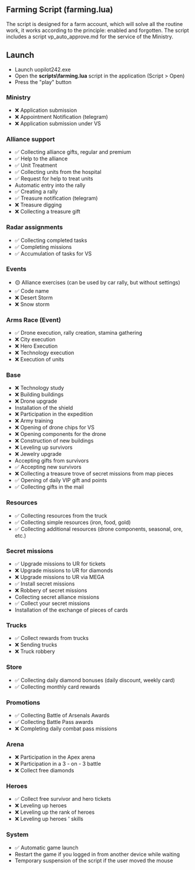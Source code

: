 ## Farming Script (farming.lua)

The script is designed for a farm account, which will solve all the routine work, it works according to the principle: enabled and forgotten. The script includes a script vp_auto_approve.md for the service of the Ministry.

## Launch
- Launch uopilot242.exe
- Open the **scripts\farming.lua** script in the application (Script > Open)
- Press the "play" button

### Ministry
- ❌ Application submission
- ❌ Appointment Notification (telegram)
- ❌ Application submission under VS

### Alliance support
- ✅ Collecting alliance gifts, regular and premium
- ✅ Help to the alliance
- ✅ Unit Treatment
- ✅ Collecting units from the hospital
- ✅ Request for help to treat units
- Automatic entry into the rally
- ✅ Creating a rally
- ✅ Treasure notification (telegram)
- ❌ Treasure digging
- ❌ Collecting a treasure gift

### Radar assignments
- ✅ Collecting completed tasks
- ✅ Completing missions
- ✅ Accumulation of tasks for VS

### Events
- 🟡 Alliance exercises (can be used by car rally, but without settings)
- ✅ Code name
- ❌ Desert Storm
- ❌ Snow storm

### Arms Race (Event)
- ✅ Drone execution, rally creation, stamina gathering
- ❌ City execution
- ❌ Hero Execution
- ❌ Technology execution
- ❌ Execution of units

### Base
- ❌ Technology study
- ❌ Building buildings
- ❌ Drone upgrade
- Installation of the shield
- ❌ Participation in the expedition
- ❌ Army training
- ❌ Opening of drone chips for VS
- ❌ Opening components for the drone
- ❌ Construction of new buildings
- ❌ Leveling up survivors
- ❌ Jewelry upgrade
- Accepting gifts from survivors
- ✅ Accepting new survivors
- ❌ Collecting a treasure trove of secret missions from map pieces
- ✅ Opening of daily VIP gift and points
- ✅ Collecting gifts in the mail

### Resources
- ✅ Collecting resources from the truck
- ✅ Collecting simple resources (iron, food, gold)
- ✅ Collecting additional resources (drone components, seasonal, ore, etc.)

### Secret missions
- ✅ Upgrade missions to UR for tickets
- ❌ Upgrade missions to UR for diamonds
- ❌ Upgrade missions to UR via MEGA
- ✅ Install secret missions
- ❌ Robbery of secret missions
- Collecting secret alliance missions
- ✅ Collect your secret missions
- Installation of the exchange of pieces of cards

### Trucks
- ✅ Collect rewards from trucks
- ❌ Sending trucks
- ❌ Truck robbery

### Store
- ✅ Collecting daily diamond bonuses (daily discount, weekly card)
- ✅ Collecting monthly card rewards

### Promotions
- ✅ Collecting Battle of Arsenals Awards
- ✅ Collecting Battle Pass awards
- ❌ Completing daily combat pass missions

### Arena
- ❌ Participation in the Apex arena
- ❌ Participation in a 3 - on - 3 battle
- ❌ Collect free diamonds

### Heroes
- ✅ Collect free survivor and hero tickets
- ❌ Leveling up heroes
- ❌ Leveling up the rank of heroes
- ❌ Leveling up heroes ' skills

### System
- ✅ Automatic game launch
- Restart the game if you logged in from another device while waiting
- Temporary suspension of the script if the user moved the mouse